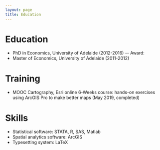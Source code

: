 ```yaml
---
layout: page
title: Education
---
```


# Education
- PhD in Economics, University of Adelaide (2012-2016)
-- Award: 
- Master of Economics, University of Adelaide (2011-2012)

# Training
- MOOC Cartography, Esri online 6-Weeks course: hands-on exercises using ArcGIS Pro to make better maps (May 2019, completed)

# Skills
- Statistical software: STATA, R, SAS, Matlab
- Spatial analytics software: ArcGIS
- Typesetting system: LaTeX
